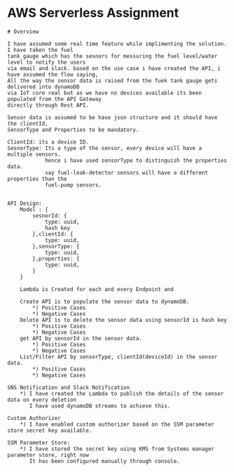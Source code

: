 # AWS Serverless Assignment

    # Overview

    I have assumed some real time feature while implimenting the solution. I have taken the fuel 
    tank gauge which has the sesnors for messuring the fuel level/water level to notify the users 
    via email and slack. based on the use case i have created the API, i have assumed the flow saying,
    All the way the sensor data is raised from the fuek tank gauge gets delivered into dynamoDB
    via IoT core real but as we have no devices available its been populated from the API Gateway 
    directly through Rest API. 

    Sensor data is assumed to be have json structure and it should have the clientId, 
    SensorType and Properties to be mandatory.

    ClientId: its a device ID.
    SesnorType: Its a type of the sensor, every device will have a multiple sensors.
                hence i have used sensorType to distinguish the properties data.
                say fuel-leak-detector sensors will have a different properties than the 
                fuel-pump sensors.


    API Design:
        Model : {
            sesnorId: {
                type: uuid,
                hash key
            },clientId: {
                type: uuid,
            },sensorType: {
                type: uuid,
            },properties: {
                type: uuid,
            }
        }

        Lambda is Created for each and every Endpoint and 

        Create API is to populate the sensor data to dynamoDB.
            *) Positive Cases
            *) Negative Cases
        Delete API is to delete the sensor data using sensorId is hash key
            *) Positive Cases
            *) Negative Cases
        get API by sensorId in the sensor data.
            *) Positive Cases
            *) Negative Cases
        List/Filter API by sensorType, clientId(deviceId) in the sensor data.
            *) Positive Cases
            *) Negative Cases

    SNS Notification and Slack Notification
        *) I have created the Lambda to publish the details of the sensor data on every deletion
           I have used dynamoDB streams to achieve this.
    
    Custom Authorizer
        *) I have enabled custom authorizer based on the SSM parameter store secret key available.
    
    SSM Parameter Store:
        *) I have stored the secret key using KMS from Systems manager parameter store, right now
           It has been configured manually through console.

